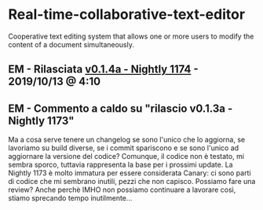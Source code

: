 # Real-time-collaborative-text-editor
Cooperative text editing system that allows one or more users to modify the content of a document simultaneously.

## EM - Rilasciata [v0.1.4a - Nightly 1174] - 2019/10/13 @ 4:10

## EM - Commento a caldo su "rilascio v0.1.3a - Nightly 1173"
Ma a cosa serve tenere un changelog se sono l'unico che lo aggiorna, se lavoriamo su build diverse, se i commit spariscono e se sono l'unico ad aggiornare la versione del codice? Comunque, il codice non è testato, mi sembra sporco, tuttavia rappresenta la base per i prossimi update.
La Nightly 1173 è molto immatura per essere considerata Canary: ci sono parti di codice che mi sembrano inutili, pezzi che non capisco. Possiamo fare una review?
Anche perchè IMHO non possiamo continuare a lavorare così, stiamo sprecando tempo inutilmente... 

[v0.1.4a - Nightly 1174]: https://github.com/giovannic96/Real-time-collaborative-text-editor/tree/master/ClientModule
